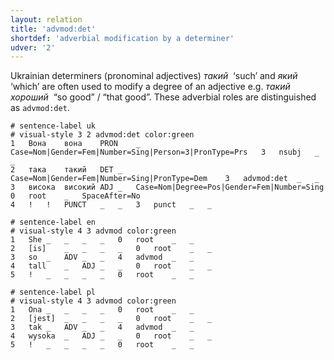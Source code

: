 ```yaml
---
layout: relation
title: 'advmod:det'
shortdef: 'adverbial modification by a determiner'
udver: '2'
---
```


Ukrainian determiners (pronominal adjectives) _такий&nbsp;_ ‘such’ and _який&nbsp;_ ‘which’ are often used to modify a degree of an adjective e.g. _такий хороший&nbsp;_ “so good” / “that good”. These adverbial roles are distinguished as `advmod:det`.

~~~ conllu
# sentence-label uk
# visual-style 3 2 advmod:det color:green
1	Вона	вона	PRON	_	Case=Nom|Gender=Fem|Number=Sing|Person=3|PronType=Prs	3	nsubj	_	_
2	така	такий	DET	_	Case=Nom|Gender=Fem|Number=Sing|PronType=Dem	3	advmod:det	_	_
3	висока	високий	ADJ	_	Case=Nom|Degree=Pos|Gender=Fem|Number=Sing	0	root	_	SpaceAfter=No
4	!	!	PUNCT	_	_	3	punct	_	_

# sentence-label en
# visual-style 4 3 advmod color:green
1	She	_	_	_	_	0	root	_	_
2	[is]	_	_	_	_	0	root	_	_
3	so	_	ADV	_	_	4	advmod	_	_
4	tall	_	ADJ	_	_	0	root	_	_
5	!	_	_	_	_	0	root	_	_

# sentence-label pl
# visual-style 4 3 advmod color:green
1	Ona	_	_	_	_	0	root	_	_
2	[jest]	_	_	_	_	0	root	_	_
3	tak	_	ADV	_	_	4	advmod	_	_
4	wysoka	_	ADJ	_	_	0	root	_	_
5	!	_	_	_	_	0	root	_	_

~~~
<!-- Interlanguage links updated St lis 3 20:58:36 CET 2021 -->
